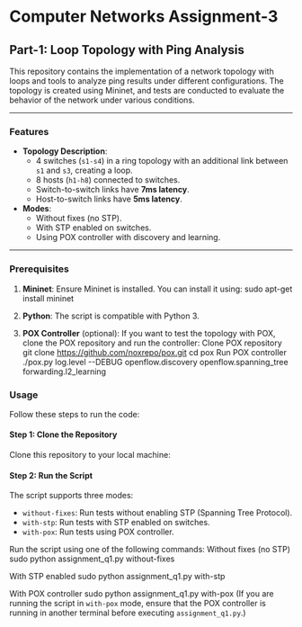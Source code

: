 # Computer Networks Assignment-3

## Part-1: Loop Topology with Ping Analysis

This repository contains the implementation of a network topology with loops and tools to analyze ping results under different configurations. The topology is created using Mininet, and tests are conducted to evaluate the behavior of the network under various conditions.

---

### Features

- **Topology Description**:
  - 4 switches (`s1-s4`) in a ring topology with an additional link between `s1` and `s3`, creating a loop.
  - 8 hosts (`h1-h8`) connected to switches.
  - Switch-to-switch links have **7ms latency**.
  - Host-to-switch links have **5ms latency**.
- **Modes**:
  - Without fixes (no STP).
  - With STP enabled on switches.
  - Using POX controller with discovery and learning.

---

### Prerequisites

1. **Mininet**: Ensure Mininet is installed. You can install it using:
sudo apt-get install mininet
2. **Python**: The script is compatible with Python 3.

3. **POX Controller** (optional): If you want to test the topology with POX, clone the POX repository and run the controller:
   Clone POX repository
   git clone https://github.com/noxrepo/pox.git
   cd pox
   Run POX controller
   ./pox.py log.level --DEBUG openflow.discovery openflow.spanning_tree forwarding.l2_learning

### Usage

Follow these steps to run the code:

#### Step 1: Clone the Repository
Clone this repository to your local machine:
#### Step 2: Run the Script
The script supports three modes:
- `without-fixes`: Run tests without enabling STP (Spanning Tree Protocol).
- `with-stp`: Run tests with STP enabled on switches.
- `with-pox`: Run tests using POX controller.

Run the script using one of the following commands:
Without fixes (no STP)
sudo python assignment_q1.py without-fixes

With STP enabled
sudo python assignment_q1.py with-stp

With POX controller
sudo python assignment_q1.py with-pox (If you are running the script in `with-pox` mode, ensure that the POX controller is running in another terminal before executing `assignment_q1.py`.)
